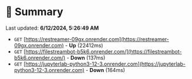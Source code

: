 # 📖 Summary
Last updated: **6/12/2024, 5:26:49 AM**

- `GET` [https://restreamer-09gx.onrender.com](https://restreamer-09gx.onrender.com) - **Up** (22412ms)
- `GET` [https://filestreambot-b5k6.onrender.com/](https://filestreambot-b5k6.onrender.com/) - **Down** (137ms)
- `GET` [https://jupyterlab-python3-12-3.onrender.com](https://jupyterlab-python3-12-3.onrender.com) - **Down** (164ms)
